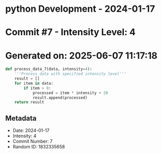 ﻿# python Development - 2024-01-17
# Commit #7 - Intensity Level: 4
# Generated on: 2025-06-07 11:17:18
```python
def process_data_7(data, intensity=4):
    '''Process data with specified intensity level'''
    result = []
    for item in data:
        if item > 0:
            processed = item * intensity + 20
            result.append(processed)
    return result
```
## Metadata
- Date: 2024-01-17
- Intensity: 4
- Commit Number: 7
- Random ID: 1832335658

